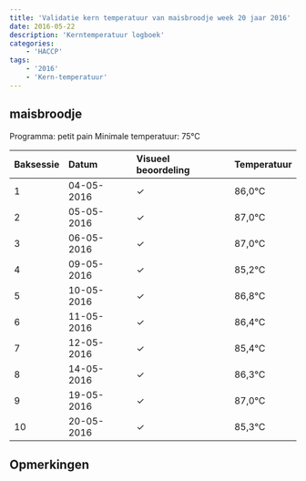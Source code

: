 ```yaml
---
title: 'Validatie kern temperatuur van maisbroodje week 20 jaar 2016'
date: 2016-05-22
description: 'Kerntemperatuur logboek'
categories:
    - 'HACCP'
tags:
    - '2016'
    - 'Kern-temperatuur'
---
```


## maisbroodje

Programma: petit pain
Minimale temperatuur: 75°C

| Baksessie | Datum | Visueel beoordeling | Temperatuur |
|:---|:---|:---|:---|
| 1 | 04-05-2016 | &check; | 86,0°C |
| 2 | 05-05-2016 | &check; | 87,0°C |
| 3 | 06-05-2016 | &check; | 87,0°C |
| 4 | 09-05-2016 | &check; | 85,2°C |
| 5 | 10-05-2016 | &check; | 86,8°C |
| 6 | 11-05-2016 | &check; | 86,4°C |
| 7 | 12-05-2016 | &check; | 85,4°C |
| 8 | 14-05-2016 | &check; | 86,3°C |
| 9 | 19-05-2016 | &check; | 87,0°C |
| 10 | 20-05-2016 | &check; | 85,3°C |

## Opmerkingen


